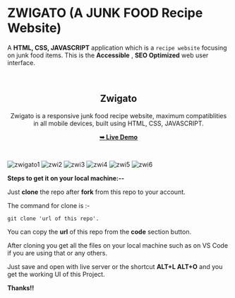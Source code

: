 # ZWIGATO (A JUNK FOOD Recipe Website)
A **HTML, CSS, JAVASCRIPT** application which is a ```recipe website``` focusing on junk food items.
This is the **Accessible** , **SEO Optimized** web user interface.


 <div align="center">
     
  <br />

  <h2 align="center">Zwigato</h2>

 Zwigato is a responsive junk food recipe website, maximum compatiblities in all mobile devices, built using HTML, CSS, JAVASCRIPT.

  <a href="https://harshita795.github.io/Zwigato/"><strong>➥ Live Demo</strong></a>

</div>

<br>


 ![zwigato1](https://github.com/harshita795/Zwigato/assets/73014908/6aa44027-4017-4ce8-a8dd-96c80c0176f1)
 ![zwi2](https://github.com/harshita795/Zwigato/assets/73014908/0bfc51c6-8788-46db-aa83-3fa4d391c528)
 ![zwi3](https://github.com/harshita795/Zwigato/assets/73014908/3642c145-2c9a-4d51-8abc-8292c1ec96a0)
 ![zwi4](https://github.com/harshita795/Zwigato/assets/73014908/050b6f86-fa9d-42dc-8aa2-c2487e9592da)
 ![zwi5](https://github.com/harshita795/Zwigato/assets/73014908/63ad70a0-053e-4312-942d-24cdfdd5e419)
 ![zwi6](https://github.com/harshita795/Zwigato/assets/73014908/42f8dea3-d47b-4273-aa55-d188f08b28da)



**Steps to get it on your local machine:--**

Just **clone** the repo after **fork** from this repo to your account.

The command for clone is :-

```git clone 'url of this repo'.```

You can copy the **url** of this repo from the **code** section button.

After cloning you get all the files on your local machine such as on VS Code if you are using that or any others.

Just save and open with live server or the shortcut **ALT+L ALT+O** and you get the working UI of this Project.

**Thanks!!**







